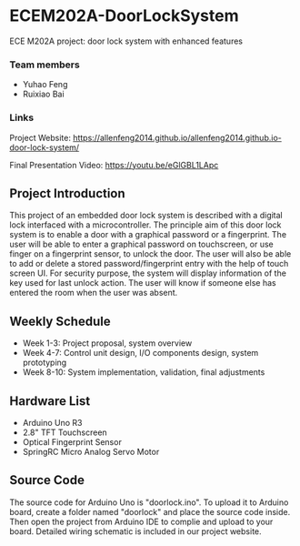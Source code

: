 # ECEM202A-DoorLockSystem
ECE M202A project: door lock system with enhanced features

### Team members
- Yuhao Feng
- Ruixiao Bai

### Links
Project Website: https://allenfeng2014.github.io/allenfeng2014.github.io-door-lock-system/

Final Presentation Video: https://youtu.be/eGlGBL1LApc

## Project Introduction
This project of an embedded door lock system is described with a digital lock interfaced with a microcontroller.
The principle aim of this door lock system is to enable a door with a graphical password or a fingerprint. The user will be able to
enter a graphical password on touchscreen, or use finger on a fingerprint sensor, to unlock the door. The user will also be able to
add or delete a stored password/fingerprint entry with the help of touch screen UI. For security purpose, the system will display 
information of the key used for last unlock action. The user will know if someone else has entered the room when the user was absent.

## Weekly Schedule
- Week 1-3: Project proposal, system overview
- Week 4-7: Control unit design, I/O components design, system prototyping
- Week 8-10: System implementation, validation, final adjustments

## Hardware List
- Arduino Uno R3
- 2.8" TFT Touchscreen
- Optical Fingerprint Sensor
- SpringRC Micro Analog Servo Motor

## Source Code
The source code for Arduino Uno is "doorlock.ino". To upload it to Arduino board, create a folder named "doorlock" and place the source code inside.
Then open the project from Arduino IDE to complie and upload to your board. Detailed wiring schematic is included in our project website.
